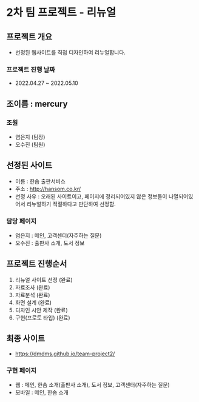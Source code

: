 # 2차 팀 프로젝트 - 리뉴얼


## 프로젝트 개요
- 선정된 웹사이트를 직접 디자인하여 리뉴얼합니다.

### 프로젝트 진행 날짜
* 2022.04.27 ~ 2022.05.10

## 조이름 : mercury

### 조원
* 염은지 (팀장)
* 오수진 (팀원)

## 선정된 사이트
* 이름 : 한솜 출판서비스
* 주소 : http://hansom.co.kr/
* 선정 사유 : 오래된 사이트이고, 페이지에 정리되어있지 않은 정보들이 나열되어있어서 리뉴얼하기 적절하다고 판단하여 선정함.

### 담당 페이지
* 염은지 : 메인, 고객센터(자주하는 질문)
* 오수진 : 출판사 소개, 도서 정보

## 프로젝트 진행순서
1. 리뉴얼 사이트 선정 (완료)
2. 자료조사 (완료)
3. 자료분석 (완료)
4. 화면 설계 (완료)
5. 디자인 시안 제작 (완료)
6. 구현(프로토 타입) (완료)

## 최종 사이트
* https://dmdms.github.io/team-project2/
### 구현 페이지
* 웹 : 메인, 한솜 소개(출판사 소개), 도서 정보, 고객센터(자주하는 질문)
* 모바일 : 메인, 한솜 소개


